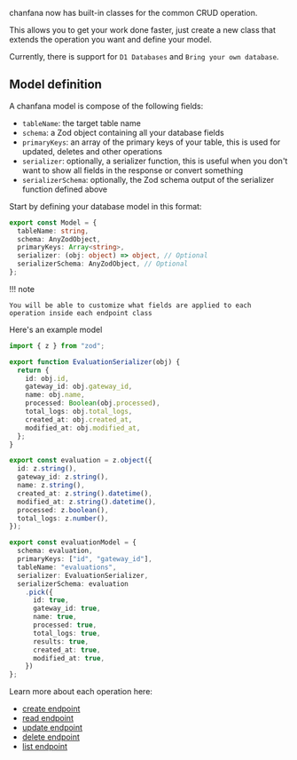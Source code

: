 chanfana now has built-in classes for the common CRUD operation.

This allows you to get your work done faster, just create a new class that extends the operation you want and define your model.

Currently, there is support for `D1 Databases` and `Bring your own database`.

## Model definition
A chanfana model is compose of the following fields:

- `tableName`: the target table name
- `schema`: a Zod object containing all your database fields
- `primaryKeys`: an array of the primary keys of your table, this is used for updated, deletes and other operations
- `serializer`: optionally, a serializer function, this is useful when you don't want to show all fields in the response or convert something
- `serializerSchema`: optionally, the Zod schema output of the serializer function defined above

Start by defining your database model in this format:
```ts
export const Model = {
  tableName: string,
  schema: AnyZodObject,
  primaryKeys: Array<string>,
  serializer: (obj: object) => object, // Optional
  serializerSchema: AnyZodObject, // Optional
};
```

!!! note

    You will be able to customize what fields are applied to each operation inside each endpoint class


Here's an example model
```ts
import { z } from "zod";

export function EvaluationSerializer(obj) {
  return {
    id: obj.id,
    gateway_id: obj.gateway_id,
    name: obj.name,
    processed: Boolean(obj.processed),
    total_logs: obj.total_logs,
    created_at: obj.created_at,
    modified_at: obj.modified_at,
  };
}

export const evaluation = z.object({
  id: z.string(),
  gateway_id: z.string(),
  name: z.string(),
  created_at: z.string().datetime(),
  modified_at: z.string().datetime(),
  processed: z.boolean(),
  total_logs: z.number(),
});

export const evaluationModel = {
  schema: evaluation,
  primaryKeys: ["id", "gateway_id"],
  tableName: "evaluations",
  serializer: EvaluationSerializer,
  serializerSchema: evaluation
    .pick({
      id: true,
      gateway_id: true,
      name: true,
      processed: true,
      total_logs: true,
      results: true,
      created_at: true,
      modified_at: true,
    })
};
```

Learn more about each operation here:

- [create endpoint](./create-endpoint.md)
- [read endpoint](./read-endpoint.md)
- [update endpoint](./update-endpoint.md)
- [delete endpoint](./delete-endpoint.md)
- [list endpoint](./list-endpoint.md)
